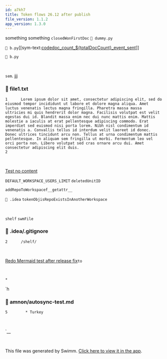 ```yaml
---
id: a7kh7
title: Token flows 26.12 after publish
file_version: 1.1.2
app_version: 1.3.0
---
```


something something `closedWonFirstDoc`<swm-token data-swm-token=":fileWithALotOfContent.js:672:2:2:`const closedWonFirstDoc = 1;`"/> `📄 dummy.py`

`📄 b.py`\[\[sym-text:[codedoc\_count\_${totalDocCount}\_event\_sent](f0fbbbc9-3a7e-476f-8de5-d83f937b3963)\]\]

`📄 b.py`

<br/>

`sem`<swm-token data-swm-token=":file1.txt:1:197:197:`Lorem ipsum dolor sit amet, consectetur adipiscing elit, sed do eiusmod tempor incididunt ut labore et dolore magna aliqua. Amet luctus venenatis lectus magna fringilla. Pharetra massa massa ultricies mi quis hendrerit dolor magna. Facilisis volutpat est velit egestas dui id. Blandit massa enim nec dui nunc mattis enim. Mattis molestie a iaculis at erat pellentesque adipiscing commodo. Erat imperdiet sed euismod nisi porta lorem. Nibh nisl condimentum id venenatis a. Convallis tellus id interdum velit laoreet id donec. Donec ultrices tincidunt arcu non. Tellus at urna condimentum mattis pellentesque. In aliquam sem fringilla ut morbi. Fermentum leo vel orci porta non. Libero volutpat sed cras ornare arcu dui. Amet consectetur adipiscing elit duis.`"/>. jjj
<!-- NOTE-swimm-snippet: the lines below link your snippet to Swimm -->
### 📄 file1.txt
```text
1      Lorem ipsum dolor sit amet, consectetur adipiscing elit, sed do eiusmod tempor incididunt ut labore et dolore magna aliqua. Amet luctus venenatis lectus magna fringilla. Pharetra massa massa ultricies mi quis hendrerit dolor magna. Facilisis volutpat est velit egestas dui id. Blandit massa enim nec dui nunc mattis enim. Mattis molestie a iaculis at erat pellentesque adipiscing commodo. Erat imperdiet sed euismod nisi porta lorem. Nibh nisl condimentum id venenatis a. Convallis tellus id interdum velit laoreet id donec. Donec ultrices tincidunt arcu non. Tellus at urna condimentum mattis pellentesque. In aliquam sem fringilla ut morbi. Fermentum leo vel orci porta non. Libero volutpat sed cras ornare arcu dui. Amet consectetur adipiscing elit duis.
2      
```

<br/>

[Test no content](test-no-content.2el3s.pl.sw.md)

`DEFAULT_WORKSPACE_USERS_LIMIT`<swm-token data-swm-token=":fileWithALotOfContent.js:52:2:2:`const DEFAULT_WORKSPACE_USERS_LIMIT = 15;`"/> `deletedUnitID`<swm-token data-swm-token=":fileWithALotOfContent.js:857:3:3:`        const deletedUnitID = snapshot.id;`"/>

`addRepoToWorkspace`<swm-token data-swm-token=":fileWithALotOfContent.js:1553:4:4:`export const addRepoToWorkspace = functions.https.onCall(`"/>`f`<swm-token data-swm-token=":amnon/segev.py:3:2:2:`def f(foo):`"/>`__getattr__`<swm-token data-swm-token=":amnon/process-har.py:11:3:3:`    def __getattr__(self, attr):`"/>

`📄 .idea` `tokenObj`<swm-token data-swm-token=":fileWithALotOfContent.js:1121:3:3:`                        const tokenObj = await response.json();`"/>`isRepoExistsInAnotherWorkspace`<swm-token data-swm-token=":fileWithALotOfContent.js:1575:3:3:`            const isRepoExistsInAnotherWorkspace = await db`"/>

<br/>

`shelf`<swm-token data-swm-token=":.idea/.gitignore:2:1:1:`/shelf/`"/> `swmFile`<swm-token data-swm-token=":fileWithALotOfContent.js:3053:5:5:`            markInlineImagesAsNew({ swmFile: this.swm });`"/>
<!-- NOTE-swimm-snippet: the lines below link your snippet to Swimm -->
### 📄 .idea/.gitignore
```gitignore
2      /shelf/
```

<br/>

[Redo Mermaid test after release fix](redo-mermaid-test-after-release-fix.16rvz.sw.md)`to`<swm-token data-swm-token=":fileWithALotOfContent.js:507:9:9:`                    const msg = { to: email, ...emailMessage };`"/>

<br/>

`*`<swm-token data-swm-token=":amnon/autosync-test.md:5:1:1:`  * Turkey`"/>

\`h
<!-- NOTE-swimm-snippet: the lines below link your snippet to Swimm -->
### 📄 amnon/autosync-test.md
```markdown
5        * Turkey
```

<br/>

\`\_\_

<br/>

This file was generated by Swimm. [Click here to view it in the app](http://localhost:5000/repos/Z2l0aHViJTNBJTNBdGVzdC1naXRodWItYXBwJTNBJTNBc3dpbW1pbw==/docs/a7kh7).
